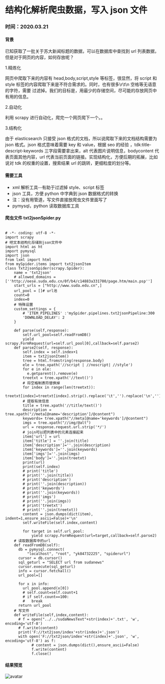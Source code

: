 # 结构化解析爬虫数据，写入 json 文件

### 时间：**2020.03.21**

#### 背景

已知获取了一批关于苏大新闻标题的数据，可以在数据库中查找到 url 列表数据，但是对于网页的内容，如何存放呢？

1.精炼化

网页中爬取下来的内容有 head,body,script,style 等标签，很显然，将 script 和 style 标签的内容爬取下来是不符合需求的。同时，也有很多\r\t\n 空格等无语意的字符，需要
过滤掉。我们的目标是，用最少的存储空间，尽可能的存放网页中有用的信息。

2.自动化

利用 scrapy 进行自动化，爬完一个网页爬下一个。。

3.结构化

由于 elasticsearch 只接受 json 格式的文档，所以说爬取下来的文档结构需要为 json 格式。json 格式意味着需要 key 和 value，根据 seo 的经验
，tdk:title-descript-keywords 三字段需要拿出来，alt 代表图片说明信息，bodycontent 代表页面其他内容，url 代表当前页面的链接。实现结构化，方便后期的拓展，比如说对
tdk 的权重的设置，搜索结果 url 的跳转，更细粒度的划分等。

#### 需要工具

- xml 解析工具--有助于过滤掉 style、script 标签
- json 工具，方便 python 中字典到 json 数据格式的转换
- 注：没有用管道，写文件直接放爬虫文件里面写了
- pymysql，python 读取数据库工具

#### 爬虫文件 txt2jsonSpider.py

```

# -*- coding: utf-8 -*-
import scrapy
# 吧文本结构化存储到json文件中
import html as ht
import pymysql
import json
from lxml import html
from mySpider.items import txt2jsonItem
class Txt2jsonSpider(scrapy.Spider):
    name = 'txt2json'
    # allowed_domains = [''http://oese.suda.edu.cn/0f/b4/c14883a331700/page.htm/main.psp'']
    start_urls = ["http://www.suda.edu.cn",]
    url_pool = []# url池
    count=0
    index=0
    # 特殊设置
    custom_settings = {
        # 'ITEM_PIPELINES' :'mySpider.pipelines.txt2jsonPipeline:300
        'DOWNLOAD_DELAY': 2
    }

    def parse(self,response):
        self.url_pool=self.readFromDB()
        yield scrapy.FormRequest(url=self.url_pool[0],callback=self.parse2)
    def parse2(self, response):
        self.index = self.index+1
        item = txt2jsonItem()
        tree = html.fromstring(response.body)
        ele = tree.xpath('//script | //noscript| //style')
        for e in ele:
          e.getparent().remove(e)
        treetxt = tree.xpath('//text()')
        # 将空格制表符替换掉
        for index in range(len(treetxt)):
          treetxt[index]=treetxt[index].strip().replace('\t','').replace('\n','').replace('\r','')
        # 提取有效信息
        title = tree.xpath('//title/text()')
        description = tree.xpath("//meta[@name='description']/@content")
        keywords= tree.xpath("//meta[@name='keywords']/@content")
        imgs = tree.xpath("//img/@alt")
        url = response.request.url.strip('*/')
        # join可以把列表中的元素连接起来
        item['url'] = url
        item['title'] = ''.join(title)
        item['description']=''.join(description)
        item['keywords']=''.join(keywords)
        item['imgs']=''.join(imgs)
        item['body']=''.join(treetxt)
        print(url)
        print(self.index)
        # print('title')
        # print(''.join(title))
        # print('description')
        # print(''.join(description))
        # print('keywords')
        # print(''.join(keywords))
        # print('imgs')
        # print(''.join(imgs))
        # print('treetxt')
        # print(''.join(treetxt))
        content = json.dumps(dict(item), indent=1,ensure_ascii=False)+'\n'
        self.writeFile(self.index,content)

        for target in self.url_pool:
            yield scrapy.FormRequest(url=target,callback=self.parse2)
    # 读取数据库中的url
    def readFromDB(self):
      db = pymysql.connect(
          "localhost", "root", "yk84732225", "spiderurl")
      cursor = db.cursor()
      sql_geturl = "SELECT url from sudanews"
      cursor.execute(sql_geturl)
      info = cursor.fetchall()
      url_pool=[]

      for x in info:
        url_pool.append(x[0])
        # self.count=self.count+1
        # if self.count==100:
        #   break
      return url_pool
    # 写文件
    def writeFile(self,index,content):
      # f = open("../../sudaNewsText"+str(index)+'.txt', 'w', encoding='utf-8')
      # f.write(content)
      print('F://txt2json/index'+str(index)+'.json')
      with open('F://txt2json/index'+str(index)+'.json', 'w', encoding='utf-8') as f:
            # content = json.dumps(dict(),ensure_ascii=False)
            f.write(content)
            f.close()

```

#### 结果预览

![avatar](http://ezreal-yk.cn/assets/techs-images/4/preview.bmp)
